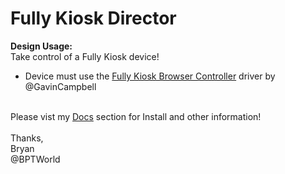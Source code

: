 # Fully Kiosk Director
<b>Design Usage:</b><br>
Take control of a Fully Kiosk device!<br>
* Device must use the <a href='https://community.hubitat.com/t/release-fully-kiosk-browser-controller/12223' target='_blank'>Fully Kiosk Browser Controller</a> driver by @GavinCampbell<br><br>

Please vist my <a href='https://github.com/bptworld/Hubitat/tree/master/Docs' target='_blank'>Docs</a> section for Install and other information!
<br><br>
Thanks,<br>
Bryan<br>
@BPTWorld
